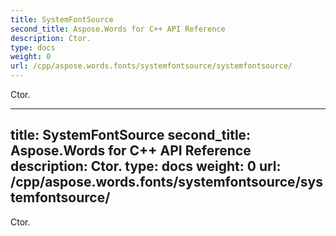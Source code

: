 ```yaml
---
title: SystemFontSource
second_title: Aspose.Words for C++ API Reference
description: Ctor. 
type: docs
weight: 0
url: /cpp/aspose.words.fonts/systemfontsource/systemfontsource/
---
```


Ctor. 

---
title: SystemFontSource
second_title: Aspose.Words for C++ API Reference
description: Ctor. 
type: docs
weight: 0
url: /cpp/aspose.words.fonts/systemfontsource/systemfontsource/
---

Ctor. 

